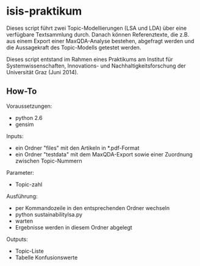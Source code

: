 isis-praktikum
==============

Dieses script führt zwei Topic-Modellierungen (LSA und LDA) über eine verfügbare Textsammlung durch.
Danach können Referenztexte, die z.B. aus einem Export einer MaxQDA-Analyse bestehen, abgefragt werden und die Aussagekraft des Topic-Modells getestet werden.

Dieses script entstand im Rahmen eines Praktikums am Institut für Systemwissenschaften, Innovations- und Nachhaltigkeitsforschung der Universität Graz (Juni 2014).


How-To
------

Voraussetzungen:
- python 2.6
- gensim
 

Inputs:
- ein Ordner "files" mit den Artikeln in *.pdf-Format
- ein Ordner "testdata" mit dem MaxQDA-Export sowie einer Zuordnung zwischen Topic-Nummern

Parameter:
- Topic-zahl

Ausführung:
- per Kommandozeile in den entsprechenden Ordner wechseln
- python sustainabilitylsa.py
- warten
- Ergebnisse werden in diesem Ordner abgelegt

Outputs:
- Topic-Liste
- Tabelle Konfusionswerte
